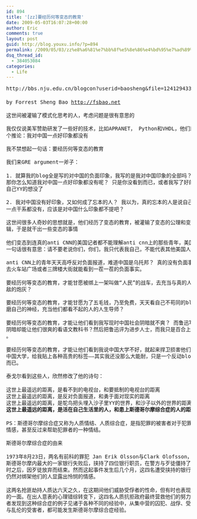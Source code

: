 ```yaml
---
id: 894
title: '[zz]要经历何等变态的教育'
date: 2009-05-03T16:07:28+00:00
author: Eric
comments: true
layout: post
guid: http://blog.youxu.info/?p=894
permalink: /2009/05/03/zz%e8%a6%81%e7%bb%8f%e5%8e%86%e4%bd%95%e7%ad%89%e5%8f%98%e6%80%81%e7%9a%84%e6%95%99%e8%82%b2/
dsq_thread_id:
  - 384053084
categories:
  - Life
---
```

<pre style="line-height: 1.3; font-size: 14px;">http://bbs.nju.edu.cn/blogcon?userid=baosheng&file=1241294335

by Forrest Sheng Bao <a href="http://fsbao.net/" target="_blank">http://fsbao.net</a>

这世间被灌输了模式化思考的人，考虑问题是很有意思的

我仅仅说美军赞助研发了一些好的技术，比如APRANET， Python和VHDL，他们就能得出一
个推论：我对中国一点好印象都没有

我不禁想起一句话：要经历何等变态的教育

我们来GRE argument一斧子： 

1. 就算我的blog全是写的对中国的负面印象，我写的是我对中国印象的全部吗？
那你怎么知道我对中国一点好印象都没有呢？ 只是你没看到而已，或者我写了好的，被你
自己YY的想没了

2. 我对中国没有好印象，又如何成了忘本的人？ 我以为，真的忘本的人是说自己和中国
一点干系都没有，应该是对中国什么印象都不提吧？ 

这世间很多人奇妙的思想就是，他们经历了变态的教育，被灌输了变态的公理和变态的逻
辑，于是就干出一些变态的事情

他们变态到连真的anti CNN的美国记者都不能理解anti cnn上的那些青年，美国记者说的
一句话很有意思：请不要老说你们，你们，我只代表我自己，不能代表其他美国人

anti CNN上的青年天天高呼反对负面报道，难道中国是乌托邦？ 真的没有负面事情？ 就
去火车站广场或者三牌楼大街就能看到一茬一茬的负面事实。

要经历何等变态的教育，才能甘愿被绑上一架叫做“人民”的战车，去充当与真的人民为
敌的炮灰？

要经历何等变态的教育，才能甘愿为了五毛钱，乃至免费，天天看自己不苟同的blog，折
磨自己的神经，充当他们都看不起的人的人生导师？ 

要经历何等变态的教育，才能让他们看到我写现时中国社会阴暗就不爽？ 而鲁迅写国府的
阴暗却能让他们很爽的看语文教科书？然后把鲁迅评为进步人士，而我只是百合上的人渣
。

要经历何等变态的教育，才能让他们看到我说中国大学不好，就起来捍卫损害他们利益的
中国大学，给我贴上各种高贵的标签——其实我还没那么大能耐，只是一个反动blog作者
而已。

泰戈尔看到这些人，欣然修改了他的诗句：

这世上最遥远的距离，是看不到的电视台，和要抵制的电视台的距离
这世上最遥远的距离，是反对负面报道，和勇于面对现实的距离
这世上最遥远的距离，是鸵鸟把头埋入沙子里YY的世界，和沙子以外的世界的距离
<strong>这世上最遥远的距离，是活在自己生活里的人，和患上斯德哥尔摩综合症的人的距离</strong>

PS：斯德哥尔摩综合症又称为人质情结、人质综合症，是指犯罪的被害者对于犯罪者产生
情感，甚至反过来帮助犯罪者的一种情结。

斯德哥尔摩综合症的由来

1973年8月23日，两名有前科的罪犯 Jan Erik Olsson与Clark Olofsson，在意图抢劫瑞典
斯德哥尔摩内最大的一家银行失败后，挟持了四位银行职员，在警方与歹徒僵持了130个小
时之后，因歹徒放弃而结束。然而这起事件发生后几个月，这四名遭受挟持的银行职员，
仍然对绑架他们的人显露出怜悯的情感。

这两名抢匪劫持人质达六天之久，在这期间他们威胁受俘者的性命，但有时也表现出仁慈
的一面。在出人意表的心理错综转变下，这四名人质抗拒政府最终营救他们的努力。研究
者发现到这种综合症的例子见诸于各种不同的经验中，从集中营的囚犯、战俘、受虐妇女
与乱伦的受害者，都可能发生斯德哥尔摩综合症经验。</pre>